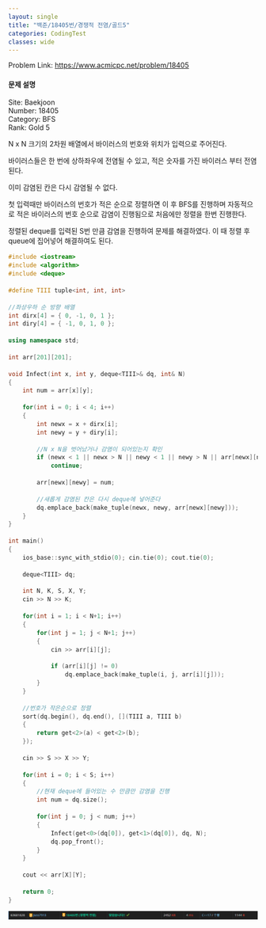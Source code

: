 ```yaml
---
layout: single
title: "백준/18405번/경쟁적 전염/골드5"
categories: CodingTest
classes: wide
---
```


Problem Link: <https://www.acmicpc.net/problem/18405>

#### 문제 설명

Site: Baekjoon   
Number: 18405   
Category: BFS   
Rank: Gold 5

N x N 크기의 2차원 배열에서 바이러스의 번호와 위치가 입력으로 주어진다.

바이러스들은 한 번에 상하좌우에 전염될 수 있고, 적은 숫자를 가진 바이러스 부터 전염된다.

이미 감염된 칸은 다시 감염될 수 없다.

첫 입력때만 바이러스의 번호가 적은 순으로 정렬하면 이 후 BFS를 진행하며 자동적으로 적은 바이러스의 번호 순으로 감염이 진행됨으로 처음에만 정렬을 한번 진행한다.

정렬된 deque를 입력된 S번 만큼 감염을 진행하여 문제를 해결하였다. 이 때 정렬 후 queue에 집어넣어 해결하여도 된다.

```cpp
#include <iostream>
#include <algorithm>
#include <deque>

#define TIII tuple<int, int, int>

//좌상우하 순 방향 배열
int dirx[4] = { 0, -1, 0, 1 };
int diry[4] = { -1, 0, 1, 0 };

using namespace std;

int arr[201][201];

void Infect(int x, int y, deque<TIII>& dq, int& N)
{
	int num = arr[x][y];

	for(int i = 0; i < 4; i++)
	{
		int newx = x + dirx[i];
		int newy = y + diry[i];

		//N x N을 벗어났거나 감염이 되어있는지 확인
		if (newx < 1 || newx > N || newy < 1 || newy > N || arr[newx][newy] != 0)
			continue;

		arr[newx][newy] = num;

		//새롭게 감염된 칸은 다시 deque에 넣어준다
		dq.emplace_back(make_tuple(newx, newy, arr[newx][newy]));
	}
}

int main()
{
	ios_base::sync_with_stdio(0); cin.tie(0); cout.tie(0);

	deque<TIII> dq;

	int N, K, S, X, Y;
	cin >> N >> K;

	for(int i = 1; i < N+1; i++)
	{
		for(int j = 1; j < N+1; j++)
		{
			cin >> arr[i][j];

			if (arr[i][j] != 0)
				dq.emplace_back(make_tuple(i, j, arr[i][j]));
		}
	}

	//번호가 작은순으로 정렬
	sort(dq.begin(), dq.end(), [](TIII a, TIII b)
	{
		return get<2>(a) < get<2>(b);
	});

	cin >> S >> X >> Y;

	for(int i = 0; i < S; i++)
	{
		//현재 deque에 들어있는 수 만큼만 감염을 진행
		int num = dq.size();

		for(int j = 0; j < num; j++)
		{
			Infect(get<0>(dq[0]), get<1>(dq[0]), dq, N);
			dq.pop_front();
		}
	}

	cout << arr[X][Y];

	return 0;
}
```

![백준18405](/assets/images/CodingTest/백준18405번.PNG)
